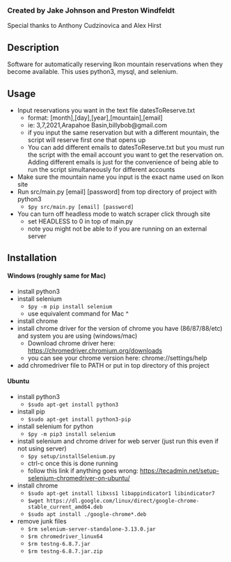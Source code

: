 ### Created by Jake Johnson and Preston Windfeldt
Special thanks to Anthony Cudzinovica and Alex Hirst

## Description

Software for automatically reserving Ikon mountain reservations when they become available. This uses python3, mysql, and selenium.

## Usage

- Input reservations you want in the text file datesToReserve.txt
  - format: [month],[day],[year],[mountain],[email]
  - ie: 3,7,2021,Arapahoe Basin,billybob<span>@</span>gmail.com
  - if you input the same reservation but with a different mountain, the script will reserve first one that opens up
  - You can add different emails to datesToReserve.txt but you must run the script with the email account you want to get the reservation on. Adding different emails is just for the convenience of being able to run the script simultaneously for different accounts
- Make sure the mountain name you input is the exact name used on Ikon site
- Run src/main.py [email] [password] from top directory of project with python3
  - `$py src/main.py [email] [password]`
- You can turn off headless mode to watch scraper click through site
  - set HEADLESS to 0 in top of main.py
  - note you might not be able to if you are running on an external server

## Installation

#### Windows (roughly same for Mac)
- install python3
- install selenium
	- `$py -m pip install selenium`
	- use equivalent command for Mac ^
- install chrome
- install chrome driver for the version of chrome you have (86/87/88/etc) and system you are using (windows/mac)
	- Download chrome driver here: https://chromedriver.chromium.org/downloads
	- you can see your chrome version here: chrome://settings/help
- add chromedriver file to PATH or put in top directory of this project

#### Ubuntu
- install python3
	- `$sudo apt-get install python3`
- install pip
	- `$sudo apt-get install python3-pip`
- install selenium for python
	- `$py -m pip3 install selenium`
- install selenium and chrome driver for web server (just run this even if not using server)
	- `$py setup/installSelenium.py`
	- ctrl-c once this is done running
	- follow this link if anything goes wrong: https://tecadmin.net/setup-selenium-chromedriver-on-ubuntu/
- install chrome
	- `$sudo apt-get install libxss1 libappindicator1 libindicator7`
	- `$wget https://dl.google.com/linux/direct/google-chrome-stable_current_amd64.deb`
	- `$sudo apt install ./google-chrome*.deb`
- remove junk files
	- `$rm selenium-server-standalone-3.13.0.jar`
	- `$rm chromedriver_linux64`
	- `$rm testng-6.8.7.jar`
	- `$rm testng-6.8.7.jar.zip`

